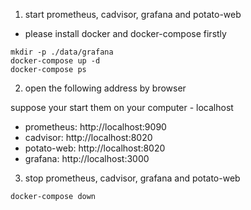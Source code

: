 1. start prometheus, cadvisor, grafana and potato-web

* please install docker and docker-compose firstly

```
mkdir -p ./data/grafana
docker-compose up -d
docker-compose ps
```

2. open the following address by browser 

suppose your start them on your computer - localhost

* prometheus: http://localhost:9090
* cadvisor: http://localhost:8020
* potato-web: http://localhost:8020
* grafana: http://localhost:3000

3. stop  prometheus, cadvisor, grafana and potato-web

```
docker-compose down
```
